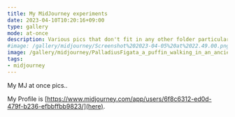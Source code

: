 ```yaml
---
title: My MidJourney experiments
date: 2023-04-10T10:20:16+09:00
type: gallery
mode: at-once
description: Various pics that don't fit in any other folder particularly..
#image: /gallery/midjourney/Screenshot%202023-04-05%20at%2022.49.00.png
image: /gallery/midjourney/PalladiusFigata_a_puffin_walking_in_an_ancient_Japanese_town_mi_1b0ec3d7-168f-41ba-a537-cd26141f995a.png
tags:
- midjourney
---
```


My MJ at once pics..

My Profile is [https://www.midjourney.com/app/users/6f8c6312-ed0d-479f-b236-efbbffbb9823/](here).
